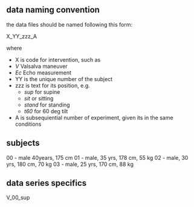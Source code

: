 ## data naming convention 

the data files should be named following this form:

X_YY_zzz_A

where 

- X is code for intervention, such as
 - *V* Valsalva maneuver
 - *Ec* Echo measurement
- YY is the unique number of the subject
- zzz is text for its position, e.g.
  - *sup* for supine
  - *sit* or sitting
  - *stand* for standing
  - *t60* for 60 deg tilt
- A is subsequiential number of experiment, given its in the same conditions


## subjects 

00 - male 40years, 175 cm
01 - male, 35 yrs, 178 cm, 55 kg
02 - male, 30 yrs, 180 cm, 70 kg
03 - male, 25 yrs, 170 cm, 88 kg

## data series specifics
V_00_sup